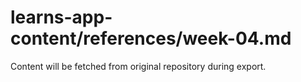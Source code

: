 # learns-app-content/references/week-04.md

Content will be fetched from original repository during export.